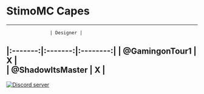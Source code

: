 # StimoMC Capes

---
                    | Designer |
|:-------:|:-------:|:--------:|
| @GamingonTour1    |    X     |   
| @ShadowItsMaster  |    X     |  
---
<a href="https://stimomc.de/discord"><img src="https://discordapp.com/api/guilds/664707991974576137/embed.png" alt="Discord server"/></a>
